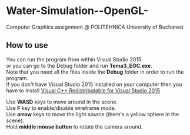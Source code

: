 # Water-Simulation--OpenGL-
Computer Graphics assignment @ POLITEHNICA University of Bucharest

## How to use
You can run the program from within Visual Studio 2015  
or you can go to the Debug folder and run **Tema3_EGC.exe**.  
Note that you need all the files inside the **Debug** folder in order to run the program.  
If you don't have Visual Studio 2015 installed on your computer then you  
have to install [Visual C++ Redistributable for Visual Studio 2015](https://www.microsoft.com/en-us/download/details.aspx?id=48145)

Use **WASD** keys to move around in the scene.  
Use **F** key to enable/disable wireframe mode.  
Use **arrow** keys to move the light source (there's a yellow sphere in the scene).  
Hold **middle mouse button** to rotate the camera around. 
